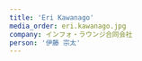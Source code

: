 ```yaml
---
title: 'Eri Kawanago'
media_order: eri.kawanago.jpg
company: インフォ・ラウンジ合同会社
person: '伊藤 宗太'
---
```



